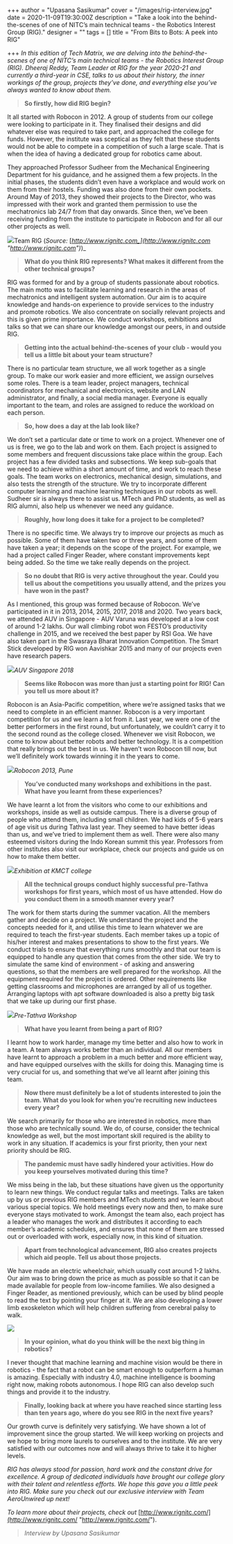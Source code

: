 +++
author = "Upasana Sasikumar"
cover = "/images/rig-interview.jpg"
date = 2020-11-09T19:30:00Z
description = "Take a look into the behind-the-scenes of one of NITC’s main technical teams - the Robotics Interest Group (RIG)."
designer = ""
tags = []
title = "From Bits to Bots: A peek into RIG"

+++
_In this edition of Tech Matrix, we are delving into the behind-the-scenes of one of NITC’s main technical teams - the Robotics Interest Group (RIG). Dheeraj Reddy, Team Leader at RIG for the year 2020-21 and currently a third-year in CSE, talks to us about their history, the inner workings of the group, projects they’ve done, and everything else you’ve always wanted to know about them._

> **So firstly, how did RIG begin?**

It all started with Robocon in 2012. A group of students from our college were looking to participate in it. They finalised their designs and did whatever else was required to take part, and approached the college for funds. However, the institute was sceptical as they felt that these students would not be able to compete in a competition of such a large scale. That is when the idea of having a dedicated group for robotics came about.

They approached Professor Sudheer from the Mechanical Engineering Department for his guidance, and he assigned them a few projects. In the initial phases, the students didn’t even have a workplace and would work on them from their hostels. Funding was also done from their own pockets. Around May of 2013, they showed their projects to the Director, who was impressed with their work and granted them permission to use the mechatronics lab 24/7 from that day onwards. Since then, we’ve been receiving funding from the institute to participate in Robocon and for all our other projects as well.

![](/images/untitled1.png)Team RIG (_Source:_ [_http://www.rignitc.com_](http://www.rignitc.com "http://www.rignitc.com")_)_

> **What do you think RIG represents? What makes it different from the other technical groups?**

RIG was formed for and by a group of students passionate about robotics. The main motto was to facilitate learning and research in the areas of mechatronics and intelligent system automation. Our aim is to acquire knowledge and hands-on experience to provide services to the industry and promote robotics. We also concentrate on socially relevant projects and this is given prime importance. We conduct workshops, exhibitions and talks so that we can share our knowledge amongst our peers, in and outside RIG.

> **Getting into the actual behind-the-scenes of your club - would you tell us a little bit about your team structure?**

There is no particular team structure, we all work together as a single group. To make our work easier and more efficient, we assign ourselves some roles. There is a team leader, project managers, technical coordinators for mechanical and electronics, website and LAN administrator, and finally, a social media manager. Everyone is equally important to the team, and roles are assigned to reduce the workload on each person.

> **So, how does a day at the lab look like?**

We don’t set a particular date or time to work on a project. Whenever one of us is free, we go to the lab and work on them. Each project is assigned to some members and frequent discussions take place within the group. Each project has a few divided tasks and subsections. We keep sub-goals that we need to achieve within a short amount of time, and work to reach these goals. The team works on electronics, mechanical design, simulations, and also tests the strength of the structure. We try to incorporate different computer learning and machine learning techniques in our robots as well. Sudheer sir is always there to assist us. MTech and PhD students, as well as RIG alumni, also help us whenever we need any guidance.

> **Roughly, how long does it take for a project to be completed?**

There is no specific time. We always try to improve our projects as much as possible. Some of them have taken two or three years, and some of them have taken a year; it depends on the scope of the project. For example, we had a project called Finger Reader, where constant improvements kept being added. So the time we take really depends on the project.

> **So no doubt that RIG is very active throughout the year. Could you tell us about the competitions you usually attend, and the prizes you have won in the past?**

As I mentioned, this group was formed because of Robocon. We’ve participated in it in 2013, 2014, 2015, 2017, 2018 and 2020. Two years back, we attended AUV in Singapore - AUV Varuna was developed at a low cost of around 1-2 lakhs. Our wall climbing robot won FESTO’s productivity challenge in 2015, and we received the best paper by RSI Goa. We have also taken part in the Swasraya Bharat Innovation Competition. The Smart Stick developed by RIG won Aavishkar 2015 and many of our projects even have research papers.

_![](/images/auvsingapore2018.jpg)AUV Singapore 2018_

> **Seems like Robocon was more than just a starting point for RIG! Can you tell us more about it?**

Robocon is an Asia-Pacific competition, where we’re assigned tasks that we need to complete in an efficient manner. Robocon is a very important competition for us and we learn a lot from it. Last year, we were one of the better performers in the first round, but unfortunately, we couldn’t carry it to the second round as the college closed. Whenever we visit Robocon, we come to know about better robots and better technology. It is a competition that really brings out the best in us. We haven’t won Robocon till now, but we’ll definitely work towards winning it in the years to come.

_![](/images/robocon2013.jpg)Robocon 2013, Pune_

> **You’ve conducted many workshops and exhibitions in the past. What have you learnt from these experiences?**

We have learnt a lot from the visitors who come to our exhibitions and workshops, inside as well as outside campus. There is a diverse group of people who attend them, including small children. We had kids of 5-6 years of age visit us during Tathva last year. They seemed to have better ideas than us, and we’ve tried to implement them as well. There were also many esteemed visitors during the Indo Korean summit this year. Professors from other institutes also visit our workplace, check our projects and guide us on how to make them better.

_![](/images/2k18kmct.jpg)Exhibition at KMCT college_

> **All the technical groups conduct highly successful pre-Tathva workshops for first years, which most of us have attended. How do you conduct them in a smooth manner every year?**

The work for them starts during the summer vacation. All the members gather and decide on a project. We understand the project and the concepts needed for it, and utilise this time to learn whatever we are required to teach the first-year students. Each member takes up a topic of his/her interest and makes presentations to show to the first years. We conduct trials to ensure that everything runs smoothly and that our team is equipped to handle any question that comes from the other side. We try to simulate the same kind of environment - of asking and answering questions, so that the members are well prepared for the workshop. All the equipment required for the project is ordered. Other requirements like getting classrooms and microphones are arranged by all of us together. Arranging laptops with apt software downloaded is also a pretty big task that we take up during our first phase.

_![](/images/pretathva_rig.jpg)Pre-Tathva Workshop_

> **What have you learnt from being a part of RIG?**

I learnt how to work harder, manage my time better and also how to work in a team. A team always works better than an individual. All our members have learnt to approach a problem in a much better and more efficient way, and have equipped ourselves with the skills for doing this. Managing time is very crucial for us, and something that we’ve all learnt after joining this team.

> **Now there must definitely be a lot of students interested to join the team. What do you look for when you’re recruiting new inductees every year?**

We search primarily for those who are interested in robotics, more than those who are technically sound. We do, of course, consider the technical knowledge as well, but the most important skill required is the ability to work in any situation. If academics is your first priority, then your next priority should be RIG.

> **The pandemic must have sadly hindered your activities. How do you keep yourselves motivated during this time?**

We miss being in the lab, but these situations have given us the opportunity to learn new things. We conduct regular talks and meetings. Talks are taken up by us or previous RIG members and MTech students and we learn about various special topics. We hold meetings every now and then, to make sure everyone stays motivated to work. Amongst the team also, each project has a leader who manages the work and distributes it according to each member’s academic schedules, and ensures that none of them are stressed out or overloaded with work, especially now, in this kind of situation.

> **Apart from technological advancement, RIG also creates projects which aid people. Tell us about those projects.**

We have made an electric wheelchair, which usually cost around 1-2 lakhs. Our aim was to bring down the price as much as possible so that it can be made available for people from low-income families. We also designed a Finger Reader, as mentioned previously, which can be used by blind people to read the text by pointing your finger at it. We are also developing a lower limb exoskeleton which will help children suffering from cerebral palsy to walk.

![](/images/aavishkaar-2015.jpg)

> **In your opinion, what do you think will be the next big thing in robotics?**

I never thought that machine learning and machine vision would be there in robotics - the fact that a robot can be smart enough to outperform a human is amazing. Especially with industry 4.0, machine intelligence is booming right now, making robots autonomous. I hope RIG can also develop such things and provide it to the industry.

> **Finally, looking back at where you have reached since starting less than ten years ago, where do you see RIG in the next five years?**

Our growth curve is definitely very satisfying. We have shown a lot of improvement since the group started. We will keep working on projects and we hope to bring more laurels to ourselves and to the institute. We are very satisfied with our outcomes now and will always thrive to take it to higher levels.

_RIG has always stood for passion, hard work and the constant drive for excellence. A group of dedicated individuals have brought our college glory with their talent and relentless efforts. We hope this gave you a little peek into RIG. Make sure you check out our exclusive interview with Team AeroUnwired up next!_

_To learn more about their projects, check out_ [http://www.rignitc.com/](http://www.rignitc.com/ "http://www.rignitc.com/").

> _Interview by Upasana Sasikumar_